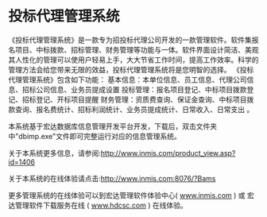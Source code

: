 # 投标代理管理系统

《投标代理管理系统》是一款专为招投标代理公司开发的一款管理软件。软件集报名项目、中标拨款、招标管理、财务管理等功能与一体。软件界面设计简洁、美观其人性化的管理可以使用户轻易上手，大大节省工作时间，提高工作效率。科学的管理方法会给您带来无限的效益，投标代理管理系统将是您明智的选择。 《投标代理管理系统》包含如下功能： 基本信息：本单位信息、员工信息、代理公司信息、招标公司信息、业务员提成设置 投标管理：报名项目登记、中标项目拨款登记、招标登记、开标项目提醒 财务管理：资质费查询、保证金查询、中标项目拨款查询、报名费统计、招标利润统计、业务员提成统计、日常收入、日常支出 。

本系统基于宏达数据库信息管理开发平台开发，下载后，双击文件夹中"dbimp.exe"文件即可完整运行对应的信息管理系统。

关于本系统更多信息，请参阅:http://www.inmis.com/product_view.asp?id=1406

关于本系统的在线体验请点击:http://www.inmis.com:8076/?Bams

更多管理系统的在线体验可以到宏达管理软件体验中心( www.inmis.com ) 或 宏达管理软件下载服务在线 ( www.hdcsc.com ) 在线体验。
